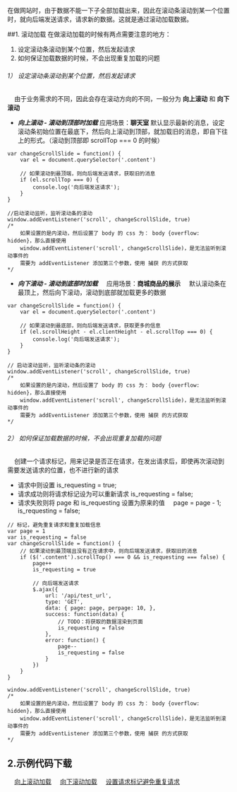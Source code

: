 在做网站时，由于数据不能一下子全部加载出来，因此在滚动条滚动到某一个位置时，就向后端发送请求，请求新的数据。这就是通过滚动加载数据。

##1. 滚动加载
在做滚动加载的时候有两点需要注意的地方：
1. 设定滚动条滚动到某个位置，然后发起请求
2. 如何保证加载数据的时候，不会出现重复加载的问题

###### 1） 设定滚动条滚动到某个位置，然后发起请求
&nbsp;&nbsp;&nbsp;&nbsp;由于业务需求的不同，因此会存在滚动方向的不同，一般分为 **向上滚动** 和 **向下滚动**

- ***向上滚动 - 滚动到顶部时加载***
应用场景：**聊天室**
默认显示最新的消息，设定滚动条初始位置在最底下，然后向上滚动到顶部，就加载旧的消息，即自下往上的形式。（滚动到顶部即 scrollTop === 0 的时候）
```
var changeScrollSlide = function() {
    var el = document.querySelector('.content')

    // 如果滚动到最顶端，则向后端发送请求，获取旧的消息
    if (el.scrollTop === 0) {
        console.log('向后端发送请求');
    }
}

//启动滚动监听，监听滚动条的滚动
window.addEventListener('scroll', changeScrollSlide, true)
/*
    如果设置的是内滚动，然后设置了 body 的 css 为： body {overflow: hidden}，那么直接使用
    window.addEventListener('scroll', changeScrollSlide)，是无法监听到滚动事件的
    需要为 addEventListener 添加第三个参数，使用 捕获 的方式获取
*/
```
- ***向下滚动 - 滚动到底部时加载***
&nbsp;&nbsp;&nbsp;&nbsp;应用场景：**商城商品的展示**
&nbsp;&nbsp;&nbsp;&nbsp;默认滚动条在最顶上，然后向下滚动，滚动到底部就加载更多的数据
```
var changeScrollSlide = function() {
    var el = document.querySelector('.content')

    // 如果滚动到最底部，则向后端发送请求，获取更多的信息
    if (el.scrollHeight - el.clientHeight - el.scrollTop === 0) {
        console.log('向后端发送请求');
    }
}

// 启动滚动监听，监听滚动条的滚动
window.addEventListener('scroll', changeScrollSlide, true)
/*
    如果设置的是内滚动，然后设置了 body 的 css 为： body {overflow: hidden}，那么直接使用
    window.addEventListener('scroll', changeScrollSlide)，是无法监听到滚动事件的
    需要为 addEventListener 添加第三个参数，使用 捕获 的方式获取
*/
```
###### 2）  如何保证加载数据的时候，不会出现重复加载的问题
&nbsp;&nbsp;&nbsp;&nbsp;创建一个请求标记，用来记录是否正在请求，在发出请求后，即使再次滚动到需要发送请求的位置，也不进行新的请求
- 请求中则设置 is_requesting = true;
- 请求成功则将请求标记设为可以重新请求 is_requesting = false;
- 请求失败则将 page 和 is_requesting  设置为原来的值
&nbsp;&nbsp;&nbsp;&nbsp;page = page - 1; is_requesting = false;
```
// 标记，避免重复请求和重复加载信息
var page = 1
var is_requesting = false
var changeScrollSlide = function() {
    // 如果滚动到最顶端且没有正在请求中，则向后端发送请求，获取旧的消息
    if ($('.content').scrollTop() === 0 && is_requesting === false) {
        page++
        is_requesting = true

        // 向后端发送请求
        $.ajax({
            url: '/api/test_url',
            type: 'GET',
            data: { page: page, perpage: 10, },
            success: function(data) {
                // TODO：将获取的数据渲染到页面
                is_requesting = false
            },
            error: function() {
                page--
                is_requesting = false
            }
        })
    }
}

window.addEventListener('scroll', changeScrollSlide, true)
/*
    如果设置的是内滚动，然后设置了 body 的 css 为： body {overflow: hidden}，那么直接使用
    window.addEventListener('scroll', changeScrollSlide)，是无法监听到滚动事件的
    需要为 addEventListener 添加第三个参数，使用 捕获 的方式获取
*/
```

## 2.示例代码下载
&nbsp;&nbsp;&nbsp;&nbsp;[向上滚动加载](https://github.com/wtraceback/Learning-Front-End/blob/master/%E5%8D%9A%E5%AE%A2%E7%A4%BA%E4%BE%8B%E4%BB%A3%E7%A0%81/%E5%90%91%E4%B8%8A%E6%BB%9A%E5%8A%A8%E5%8A%A0%E8%BD%BD.html)
&nbsp;&nbsp;&nbsp;&nbsp;[向下滚动加载](https://github.com/wtraceback/Learning-Front-End/blob/master/%E5%8D%9A%E5%AE%A2%E7%A4%BA%E4%BE%8B%E4%BB%A3%E7%A0%81/%E5%90%91%E4%B8%8B%E6%BB%9A%E5%8A%A8%E5%8A%A0%E8%BD%BD.html)
&nbsp;&nbsp;&nbsp;&nbsp;[设置请求标记避免重复请求](https://github.com/wtraceback/Learning-Front-End/blob/master/%E5%8D%9A%E5%AE%A2%E7%A4%BA%E4%BE%8B%E4%BB%A3%E7%A0%81/%E6%BB%9A%E5%8A%A8%E5%8A%A0%E8%BD%BD-%E8%AE%BE%E7%BD%AE%E8%AF%B7%E6%B1%82%E6%A0%87%E8%AE%B0%E9%81%BF%E5%85%8D%E9%87%8D%E5%A4%8D%E8%AF%B7%E6%B1%82.html)
